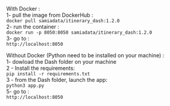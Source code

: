 With Docker : <br />
1- pull the image from DockerHub : <br />
`docker pull samiadata/itinerary_dash:1.2.0` <br />
2- run the container : <br />
`docker run -p 8050:8050 samiadata/itinerary_dash:1.2.0` <br />
3- go to : <br />
`http://localhost:8050` <br />

Without Docker (Python need to be installed on your machine) :<br />
1- dowload the Dash folder on your machine <br />
2 - Install the requirements: <br />
`pip install -r requirements.txt` <br />
3 - from the Dash folder, launch the app: <br />
`python3 app.py` <br />
5- go to : <br />
`http://localhost:8050`
